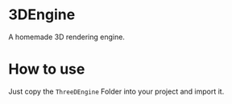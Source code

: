 # 3DEngine
A homemade 3D rendering engine.

# How to use
Just copy the `ThreeDEngine` Folder into your project and import it.
